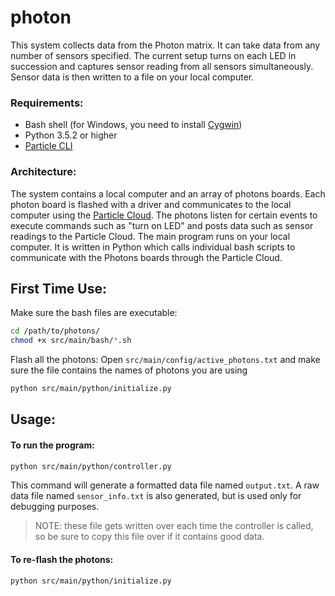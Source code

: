 # photon
This system collects data from the Photon matrix. It can take data from any number of sensors specified. The current setup turns on each LED in succession and captures sensor reading from all sensors simultaneously. Sensor data is then written to a file on your local computer.

### Requirements:
* Bash shell (for Windows, you need to install [Cygwin](https://www.cygwin.com/))
* Python 3.5.2 or higher
* [Particle CLI](https://www.particle.io/products/development-tools/particle-command-line-interface)

### Architecture:
The system contains a local computer and an array of photons boards. Each photon board is flashed with a driver and communicates to the local computer using the [Particle Cloud](https://www.particle.io/products/platform/particle-cloud). The photons listen for certain events to execute commands such as "turn on LED" and posts data such as sensor readings to the Particle Cloud. The main program runs on your local computer. It is written in Python which calls individual bash scripts to communicate with the Photons boards through the Particle Cloud.

## First Time Use:
Make sure the bash files are executable:
```bash
cd /path/to/photons/
chmod +x src/main/bash/*.sh
```
Flash all the photons:
Open `src/main/config/active_photons.txt` and make sure the file contains the names of photons you are using
```bash
python src/main/python/initialize.py
```

## Usage:

#### To run the program: 
```bash
python src/main/python/controller.py
```
This command will generate a formatted data file named `output.txt`. A raw data file named `sensor_info.txt` is also generated, but is used only for debugging purposes.
> NOTE: these file gets written over each time the controller is called, so be sure to copy this file over if it contains good data. 

#### To re-flash the photons:
```bash
python src/main/python/initialize.py
```

